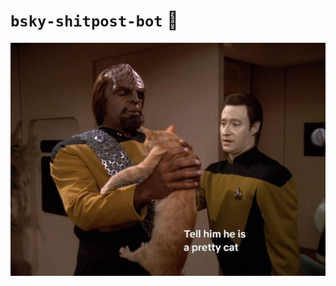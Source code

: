 # `bsky-shitpost-bot` 🤖

<img src="https://raw.githubusercontent.com/denis-avakov/bsky-shitpost-bot/main/src/data/cats/9857.jpg" alt="A person holding a cat" />
